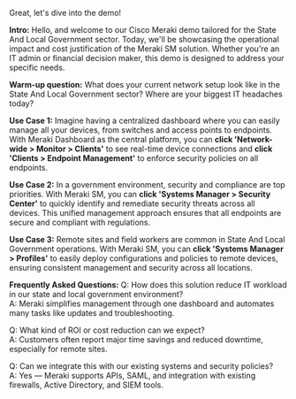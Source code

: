 Great, let's dive into the demo!

**Intro:**
Hello, and welcome to our Cisco Meraki demo tailored for the State And Local Government sector. Today, we'll be showcasing the operational impact and cost justification of the Meraki SM solution. Whether you're an IT admin or financial decision maker, this demo is designed to address your specific needs.

**Warm-up question:**
What does your current network setup look like in the State And Local Government sector? Where are your biggest IT headaches today?

**Use Case 1:**
Imagine having a centralized dashboard where you can easily manage all your devices, from switches and access points to endpoints. With Meraki Dashboard as the central platform, you can **click 'Network-wide > Monitor > Clients'** to see real-time device connections and **click 'Clients > Endpoint Management'** to enforce security policies on all endpoints.

**Use Case 2:**
In a government environment, security and compliance are top priorities. With Meraki SM, you can **click 'Systems Manager > Security Center'** to quickly identify and remediate security threats across all devices. This unified management approach ensures that all endpoints are secure and compliant with regulations.

**Use Case 3:**
Remote sites and field workers are common in State And Local Government operations. With Meraki SM, you can **click 'Systems Manager > Profiles'** to easily deploy configurations and policies to remote devices, ensuring consistent management and security across all locations.

**Frequently Asked Questions:**
Q: How does this solution reduce IT workload in our state and local government environment?  
A: Meraki simplifies management through one dashboard and automates many tasks like updates and troubleshooting.

Q: What kind of ROI or cost reduction can we expect?  
A: Customers often report major time savings and reduced downtime, especially for remote sites.

Q: Can we integrate this with our existing systems and security policies?  
A: Yes — Meraki supports APIs, SAML, and integration with existing firewalls, Active Directory, and SIEM tools.